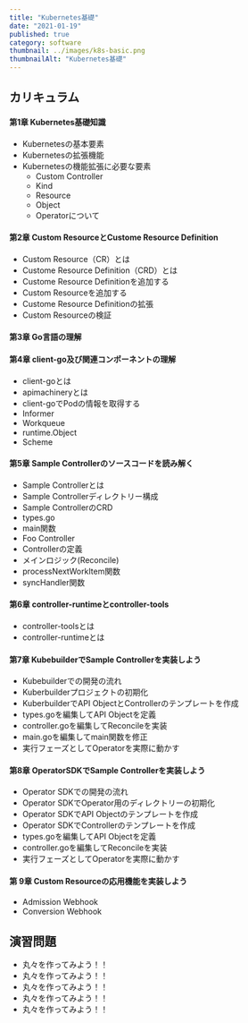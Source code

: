 ```yaml
---
title: "Kubernetes基礎"
date: "2021-01-19"
published: true
category: software
thumbnail: ../images/k8s-basic.png
thumbnailAlt: "Kubernetes基礎"
---
```


## カリキュラム

<div class="col2">

#### 第1章 Kubernetes基礎知識

- Kubernetesの基本要素
- Kubernetesの拡張機能
- Kubernetesの機能拡張に必要な要素
  - Custom Controller
  - Kind
  - Resource
  - Object
  - Operatorについて

#### 第2章 Custom ResourceとCustome Resource Definition

- Custom Resource（CR）とは
- Custome Resource Definition（CRD）とは
- Custome Resource Definitionを追加する
- Custom Resourceを追加する
- Custome Resource Definitionの拡張
- Custom Resourceの検証

#### 第3章 Go言語の理解

#### 第4章 client-go及び関連コンポーネントの理解

- client-goとは
- apimachineryとは
- client-goでPodの情報を取得する
- Informer
- Workqueue 
- runtime.Object
- Scheme 

#### 第5章 Sample Controllerのソースコードを読み解く

- Sample Controllerとは
- Sample Controllerディレクトリー構成 
- Sample ControllerのCRD
- types.go
- main関数
- Foo Controller 
- Controllerの定義 
- メインロジック(Reconcile) 
- processNextWorkItem関数 
- syncHandler関数 

#### 第6章 controller-runtimeとcontroller-tools

- controller-toolsとは
- controller-runtimeとは

#### 第7章 KubebuilderでSample Controllerを実装しよう

- Kubebuilderでの開発の流れ
- Kuberbuilderプロジェクトの初期化
- KuberbuilderでAPI ObjectとControllerのテンプレートを作成 
- types.goを編集してAPI Objectを定義
- controller.goを編集してReconcileを実装
- main.goを編集してmain関数を修正
- 実行フェーズとしてOperatorを実際に動かす

#### 第8章 OperatorSDKでSample Controllerを実装しよう

- Operator SDKでの開発の流れ
- Operator SDKでOperator用のディレクトリーの初期化 
- Operator SDKでAPI Objectのテンプレートを作成 
- Operator SDKでControllerのテンプレートを作成 
- types.goを編集してAPI Objectを定義
- controller.goを編集してReconcileを実装
- 実行フェーズとしてOperatorを実際に動かす 

#### 第 9章 Custom Resourceの応用機能を実装しよう

- Admission Webhook
- Conversion Webhook

</div>

## 演習問題

- 丸々を作ってみよう！！
- 丸々を作ってみよう！！
- 丸々を作ってみよう！！
- 丸々を作ってみよう！！
- 丸々を作ってみよう！！